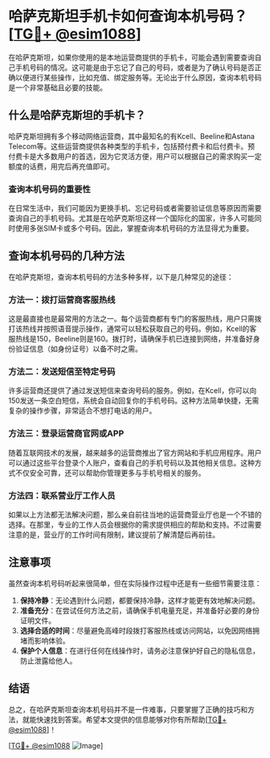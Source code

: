 # 哈萨克斯坦手机卡如何查询本机号码？[[TG💪+ @esim1088](https://t.me/s/esim1088)]

在哈萨克斯坦，如果你使用的是本地运营商提供的手机卡，可能会遇到需要查询自己手机号码的情况。这可能是由于忘记了自己的号码，或者是为了确认号码是否正确以便进行某些操作，比如充值、绑定服务等。无论出于什么原因，查询本机号码是一个非常基础且必要的技能。

## 什么是哈萨克斯坦的手机卡？

哈萨克斯坦拥有多个移动网络运营商，其中最知名的有Kcell、Beeline和Astana Telecom等。这些运营商提供各种类型的手机卡，包括预付费卡和后付费卡。预付费卡是大多数用户的首选，因为它灵活方便，用户可以根据自己的需求购买一定额度的话费，用完后再充值即可。

### 查询本机号码的重要性

在日常生活中，我们可能因为更换手机、忘记号码或者需要验证信息等原因而需要查询自己的手机号码。尤其是在哈萨克斯坦这样一个国际化的国家，许多人可能同时使用多张SIM卡或多个号码。因此，掌握查询本机号码的方法显得尤为重要。

## 查询本机号码的几种方法

在哈萨克斯坦，查询本机号码的方法多种多样，以下是几种常见的途径：

### 方法一：拨打运营商客服热线

这是最直接也是最常用的方法之一。每个运营商都有专门的客服热线，用户只需拨打该热线并按照语音提示操作，通常可以轻松获取自己的号码。例如，Kcell的客服热线是150，Beeline则是160。拨打时，请确保手机已连接到网络，并准备好身份验证信息（如身份证号）以备不时之需。

### 方法二：发送短信至特定号码

许多运营商还提供了通过发送短信来查询号码的服务。例如，在Kcell，你可以向150发送一条空白短信，系统会自动回复你的手机号码。这种方法简单快捷，无需复杂的操作步骤，非常适合不想打电话的用户。

### 方法三：登录运营商官网或APP

随着互联网技术的发展，越来越多的运营商推出了官方网站和手机应用程序。用户可以通过这些平台登录个人账户，查看自己的手机号码以及其他相关信息。这种方式不仅安全可靠，还可以帮助你管理更多与手机号相关的服务。

### 方法四：联系营业厅工作人员

如果以上方法都无法解决问题，那么亲自前往当地的运营商营业厅也是一个不错的选择。在那里，专业的工作人员会根据你的需求提供相应的帮助和支持。不过需要注意的是，营业厅的工作时间有限制，建议提前了解清楚后再前往。

## 注意事项

虽然查询本机号码听起来很简单，但在实际操作过程中还是有一些细节需要注意：

1. **保持冷静**：无论遇到什么问题，都要保持冷静，这样才能更有效地解决问题。
2. **准备充分**：在尝试任何方法之前，请确保手机电量充足，并准备好必要的身份证明文件。
3. **选择合适的时间**：尽量避免高峰时段拨打客服热线或访问网站，以免因网络拥堵而影响体验。
4. **保护个人信息**：在进行任何在线操作时，请务必注意保护好自己的隐私信息，防止泄露给他人。

## 结语

总之，在哈萨克斯坦查询本机号码并不是一件难事，只要掌握了正确的技巧和方法，就能快速找到答案。希望本文提供的信息能够对你有所帮助[[TG💪+ @esim1088](https://t.me/s/esim1088)]！

[[TG💪+ @esim1088](https://t.me/s/esim1088) ![Image](https://i.postimg.cc/4NQfJmqS/Snipaste-2025-05-13-00-14-12.png)]